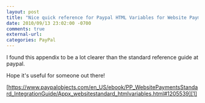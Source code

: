 ```yaml
---
layout: post
title: "Nice quick reference for Paypal HTML Variables for Website Payments"
date: 2010/09/13 23:02:00 -0700
comments: true
external-url:
categories: PayPal
---
```



I found this appendix to be a lot clearer than the standard reference guide 
at paypal.

Hope it's useful for someone out there!

[https://www.paypalobjects.com/en_US/ebook/PP_WebsitePaymentsStandard_IntegrationGuide/Appx_websitestandard_htmlvariables.html#1205539][1] 



[1]: https://www.paypalobjects.com/en_US/ebook/PP_WebsitePaymentsStandard_IntegrationGuide/Appx_websitestandard_htmlvariables.html#1205539
